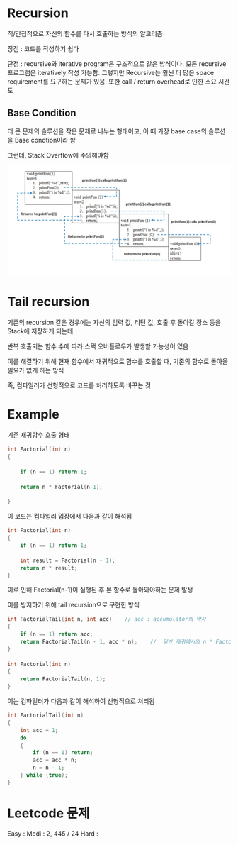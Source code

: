 # Recursion

직/간접적으로 자신의 함수를 다시 호출하는 방식의 알고리즘

장점 : 코드를 작성하기 쉽다

단점 : recursive와 iterative program은 구조적으로 같은 방식이다. 모든 recursive 프로그램은 iteratively 작성 가능함. 그렇지만 Recursive는 훨씬 더 많은 space requirement를 요구하는 문제가 있음. 또한 call / return overhead로 인한 소요 시간도 

## Base Condition

더 큰 문제의 솔루션을 작은 문제로 나누는 형태이고, 이 때 가장 base case의 솔루션을 Base condtion이라 함

그런데, Stack Overflow에 주의해야함

![Recursion](./images/recursion.jpg)

# Tail recursion

기존의 recursion 같은 경우에는 자신의 입력 값, 리턴 값, 호출 후 돌아갈 장소 등을 Stack에 저장하게 되는데

반복 호출되는 함수 수에 따라 스택 오버플로우가 발생할 가능성이 있음

이를 해결하기 위해 현재 함수에서 재귀적으로 함수를 호출할 때, 기존의 함수로 돌아올 필요가 없게 하는 방식

즉, 컴파일러가 선형적으로 코드를 처리하도록 바꾸는 것

# Example

기존 재귀함수 호출 형태

```cpp
int Factorial(int n)
{

	if (n == 1) return 1;

	return n * Factorial(n-1);

}
```

이 코드는 컴파일러 입장에서 다음과 같이 해석됨

```cpp
int Factorial(int n)
{
	if (n == 1) return 1;

 	int result = Factorial(n - 1);
	return n * result;
}
```

이로 인해 Factorial(n-1)이 실행된 후 본 함수로 돌아와야하는 문제 발생

이를 방지하기 위해 tail recursion으로 구현한 방식 

```cpp
int FactorialTail(int n, int acc)    // acc : accumulator의 약자
{
	if (n == 1) return acc;
	return FactorialTail(n - 1, acc * n);    //  일반 재귀에서의 n * Factorial(n-1)와 달리 반환값에서 추가 연산을 필요로 하지 않음
}

int Factorial(int n)
{
	return FactorialTail(n, 1);
}
```

이는 컴파일러가 다음과 같이 해석하여 선형적으로 처리됨


```cpp
int FactorialTail(int n)
{
	int acc = 1;
	do
	{
		if (n == 1) return;
		acc = acc * n;
		n = n - 1;
	} while (true);
}
```

# Leetcode 문제

Easy : 
Medi : 2, 445 / 24
Hard : 
